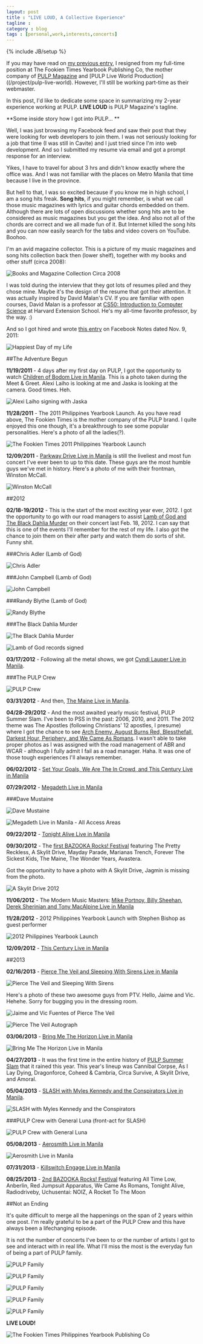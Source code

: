 ```yaml
---
layout: post
title : "LIVE LOUD, A Collective Experience"
tagline : 
category : blog
tags : [personal,work,interests,concerts]
---
```

{% include JB/setup %}

If you may have read on [my previous entry](/blog/too-much-happenings), I resigned from my full-time position at The Fookien Times Yearbook Publishing Co, the mother company of [PULP Magazine](/project/pulp-magazine-live) and [PULP Live World Production]((/project/pulp-live-world). However, I'll still be working part-time as their webmaster. 

In this post, I'd like to dedicate some space in summarizing my 2-year experience working at PULP. **LIVE LOUD** is PULP Magazine's tagline.

**Some inside story how I got into PULP... **

Well, I was just browsing my Facebook feed and saw their post that they were looking for web developers to join them. I was not seriously looking for a job that time (I was still in Cavite) and I just tried since I'm into web development. And so I submitted my resume via email and got a prompt response for an interview.

Yikes, I have to travel for about 3 hrs and didn't know exactly where the office was. And I was not familiar with the places on Metro Manila that time because I live in the province. 

But hell to that, I was so excited because if you know me in high school, I am a song hits freak. **Song hits**, if you might remember, is what we call those music magazines with lyrics and guitar chords embedded on them. Although there are lots of open discussions whether song hits are to be considered as music magazines but you get the idea. And also not all of the chords are correct and we all made fun of it. But Internet killed the song hits and you can now easily search for the tabs and video covers on YouTube. Boohoo.

I'm an avid magazine collector. This is a picture of my music magazines and song hits collection back then (lower shelf), together with my books and other stuff (circa 2008):

![Books and Magazine Collection Circa 2008](/assets/images/posts/2013/book-magazine-collection.jpg)

I was told during the interview that they got lots of resumes piled and they chose mine. Maybe it's the design of the resume that got their attention. It was actually inspired by David Malan's CV. If you are familiar with open courses, David Malan is a professor at [CS50: Introduction to Computer Science](https://cs50.harvard.edu/) at Harvard Extension School. He's my all-time favorite professor, by the way. :)

And so I got hired and wrote [this entry](https://www.facebook.com/notes/gian-faye/happiest-day-of-my-life/10150362853191172) on Facebook Notes dated Nov. 9, 2011:

![Happiest Day of my Life](/assets/images/posts/2013/happiest-day-of-my-life.png)

##The Adventure Begun

**11/19/2011** - 4 days after my first day on PULP, I got the opportunity to watch [Children of Bodom Live in Manila](https://www.facebook.com/media/set/?set=a.10150376409692896.358750.759167895&type=3&l=8c3042754a%C2%A0). This is a photo taken during the Meet &amp; Greet. Alexi Laiho is looking at me and Jaska is looking at the camera. Good times. Heh.

![Alexi Laiho signing with Jaska](https://fbcdn-sphotos-f-a.akamaihd.net/hphotos-ak-prn1/s720x720/387919_10150382324737896_1206339869_n.jpg) 

**11/28/2011** - The 2011 Philippines Yearbook Launch. As you have read above, The Fookien Times is the mother company of the PULP brand. I quite enjoyed this one though, it's a breakthrough to see some popular personalities. Here's a photo of all the ladies(?).

![The Fookien Times 2011 Philippines Yearbook Launch](https://fbcdn-sphotos-a-a.akamaihd.net/hphotos-ak-ash2/385406_10150397948212896_790711887_n.jpg)

**12/09/2011** - [Parkway Drive Live in Manila](https://www.facebook.com/gianfaye/media_set?set=a.10150417917862896.363364.759167895&type=3) is still the liveliest and most fun concert I've ever been to up to this date. These guys are the most humble guys we've met in history. Here's a photo of me with their frontman, Winston McCall.

![Winston McCall](https://fbcdn-sphotos-a-a.akamaihd.net/hphotos-ak-frc1/s720x720/377399_10150416492167896_308513244_n.jpg) 

##2012

**02/18-19/2012** - This is the start of the most exciting year ever, 2012. I got the opportunity to go with our road managers to assist [Lamb of God and The Black Dahlia Murder](https://www.facebook.com/gianfaye/media_set?set=a.10150561881467896.384435.759167895&type=3) on their concert last Feb. 18, 2012. I can say that this is one of the events I'll remember for the rest of my life. I also got the chance to join them on their after party and watch them do sorts of shit. Funny shit.

###Chris Adler (Lamb of God)

![Chris Adler](https://fbcdn-sphotos-h-a.akamaihd.net/hphotos-ak-frc3/s720x720/405462_10150563843677896_1183605267_n.jpg)

###John Campbell (Lamb of God)

![John Campbell](https://fbcdn-sphotos-d-a.akamaihd.net/hphotos-ak-frc3/418963_10150564021732896_1400821954_n.jpg)

###Randy Blythe (Lamb of God)

![Randy Blythe](https://fbcdn-sphotos-f-a.akamaihd.net/hphotos-ak-frc3/s720x720/430025_10150561333252896_1165668457_n.jpg)

###The Black Dahlia Murder

![The Black Dahlia Murder](https://fbcdn-sphotos-f-a.akamaihd.net/hphotos-ak-frc3/s720x720/422524_10150561898907896_1285480359_n.jpg)

![Lamb of God records signed](https://fbcdn-sphotos-b-a.akamaihd.net/hphotos-ak-prn1/431623_10150561705802896_426041757_n.jpg)

**03/17/2012** - Following all the metal shows, we got [Cyndi Lauper Live in Manila](https://www.facebook.com/gianfaye/media_set?set=a.10150613408192896.392237.759167895&type=3).

###The PULP Crew

![PULP Crew](https://fbcdn-sphotos-b-a.akamaihd.net/hphotos-ak-frc3/431564_10150613425392896_1271570169_n.jpg)

**03/31/2012** - And then, [The Maine Live in Manila](https://www.facebook.com/media/set/?set=a.10150642006137896.396410.759167895&type=3).

**04/28-29/2012** - And the most awaited yearly music festival, PULP Summer Slam. I've been to PSS in the past: 2006, 2010, and 2011. The 2012 theme was The Apostles (following Christians' 12 apostles, I presume) where I got the chance to see [Arch Enemy, August Burns Red, Blessthefall, Darkest Hour, Periphery, and We Came As Romans](http://pulpliveworld.com/shows/summer-slam/pulp-summer-slam-12-the-apostles). I wasn't able to take proper photos as I was assigned with the road management of ABR and WCAR - although I fully admit I fail as a road manager. Haha. It was one of those tough experiences I'll always remember.

**06/02/2012** - [Set Your Goals, We Are The In Crowd, and This Century Live in Manila](http://pulpliveworld.com/shows/2012/we-are-the-in-crowd-this-century-set-your-goals)

**07/29/2012** - [Megadeth Live in Manila](http://pulpliveworld.com/shows/2012/megadeth)

###Dave Mustaine

![Dave Mustaine](https://fbcdn-sphotos-e-a.akamaihd.net/hphotos-ak-ash3/s720x720/552624_10150976945717896_594346449_n.jpg)

![Megadeth Live in Manila - All Access Areas](https://fbcdn-sphotos-g-a.akamaihd.net/hphotos-ak-ash2/406271_10150976948062896_918748628_n.jpg)

**09/22/2012** - [Tonight Alive Live in Manila](http://pulpliveworld.com/shows/2012/tonight-alive)

**09/30/2012** - The [first BAZOOKA Rocks! Festival](http://pulpliveworld.com/shows/2012/bazooka-rocks) featuring The Pretty Reckless, A Skylit Drive, Mayday Parade, Marianas Trench, Forever The Sickest Kids, The Maine, The Wonder Years, Avastera. 

Got the opportunity to have a photo with A Skylit Drive, Jagmin is missing from the photo.

![A Skylit Drive 2012](https://fbcdn-sphotos-h-a.akamaihd.net/hphotos-ak-prn1/64558_10151115564072896_621353158_n.jpg)

**11/06/2012** - The Modern Music Masters: [Mike Portnoy, Billy Sheehan, Derek Sherinian and Tony MacAlpine Live in Manila](http://pulpliveworld.com/shows/2012/portnoy-sheehan-sherinian-macalpine)

**11/28/2012** - 2012 Philippines Yearbook Launch with Stephen Bishop as guest performer

![2012 Philippines Yearbook Launch](https://fbcdn-sphotos-g-a.akamaihd.net/hphotos-ak-ash3/p480x480/600287_3423025194628_2112312228_n.jpg)

**12/09/2012** -  [This Century Live in Manila](http://pulpliveworld.com/shows/2012/this-century)

##2013

**02/16/2013** - [Pierce The Veil and Sleeping With Sirens Live in Manila](https://www.facebook.com/media/set/?set=a.10151293283177896.467096.759167895&type=3)

![Pierce The Veil and Sleeping With Sirens](https://fbcdn-sphotos-e-a.akamaihd.net/hphotos-ak-ash2/521474_10151293291237896_548977125_n.jpg)

Here's a photo of these two awesome guys from PTV. Hello, Jaime and Vic. Hehehe. Sorry for bugging you in the dressing room.

![Jaime and Vic Fuentes of Pierce The Veil](https://fbcdn-sphotos-g-a.akamaihd.net/hphotos-ak-ash2/p480x480/525079_10151293233362896_891113839_n.jpg)

![Pierce The Veil Autograph](https://fbcdn-sphotos-f-a.akamaihd.net/hphotos-ak-frc3/426000_10151293265322896_531354753_n.jpg)

**03/06/2013** - [Bring Me The Horizon Live in Manila](http://pulpliveworld.com/shows/2013/bring-me-the-horizon)

![Bring Me The Horizon Live in Manila](https://fbcdn-sphotos-f-a.akamaihd.net/hphotos-ak-frc3/537749_10151326388567896_1800384343_n.jpg)

**04/27/2013** - It was the first time in the entire history of [PULP Summer Slam](http://pulpliveworld.com/shows/summer-slam/pulp-summerslam-13-til-death-do-us-part) that it rained this year. This year's lineup was Cannibal Corpse, As I Lay Dying, Dragonforce, Coheed &amp; Cambria, Circa Survive, A Skylit Drive, and Amoral.

**05/04/2013** - [SLASH with Myles Kennedy and the Conspirators Live in Manila](http://pulpliveworld.com/shows/2013/slash).

![SLASH with Myles Kennedy and the Conspirators](https://fbcdn-sphotos-c-a.akamaihd.net/hphotos-ak-ash2/s720x720/298277_10151412520497896_829025580_n.jpg)

###PULP Crew with General Luna (front-act for SLASH)

![PULP Crew with General Luna](https://fbcdn-sphotos-b-a.akamaihd.net/hphotos-ak-prn1/q71/s720x720/936970_4769639323323_1300109695_n.jpg)

**05/08/2013** - [Aerosmith Live in Manila](http://pulpliveworld.com/shows/2013/aerosmith)

![Aerosmith Live in Manila](https://fbcdn-sphotos-g-a.akamaihd.net/hphotos-ak-prn2/247015_10151420104207896_648486783_n.jpg)

**07/31/2013** - [Killswitch Engage Live in Manila](http://pulpliveworld.com/shows/2013/killswitch-engage)

**08/25/2013** - [2nd BAZOOKA Rocks! Festival](http://pulpliveworld.com/shows/2013/bazooka-rocks) featuring All Time Low, Anberlin, Red Jumpsuit Apparatus, We Came As Romans, Tonight Alive, Radiodriveby, Uchusentai: NOIZ, A Rocket To The Moon

##Not an Ending

It's quite difficult to merge all the happenings on the span of 2 years within one post. I'm really grateful to be a part of the PULP Crew and this have always been a lifechanging episode.

It is not the number of concerts I've been to or the number of artists I got to see and interact with in real life. What I'll miss the most is the everyday fun of being a part of PULP family. 

![PULP Family](https://fbcdn-sphotos-h-a.akamaihd.net/hphotos-ak-frc3/407931_3520554992812_794476265_n.jpg)

![PULP Family](https://fbcdn-sphotos-a-a.akamaihd.net/hphotos-ak-ash2/306043_3440271145766_1868915915_n.jpg)

![PULP Family](https://fbcdn-sphotos-b-a.akamaihd.net/hphotos-ak-frc3/182538_3325969928307_466252405_n.jpg)

![PULP Family](https://fbcdn-sphotos-d-a.akamaihd.net/hphotos-ak-ash3/61095_4446669318741_1925847636_n.jpg)

![PULP Family](/assets/images/posts/2013/pulp-office.jpg)

**LIVE LOUD!**

![The Fookien Times Philippines Yearbook Publishing Co](https://fbcdn-sphotos-d-a.akamaihd.net/hphotos-ak-frc3/482922_474859715906976_920591869_n.jpg)